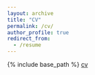 ```yaml
---
layout: archive
title: "CV"
permalink: /cv/
author_profile: true
redirect_from:
  - /resume
---
```

{% include base_path %}
[cv](../files/resume231204.pdf)

